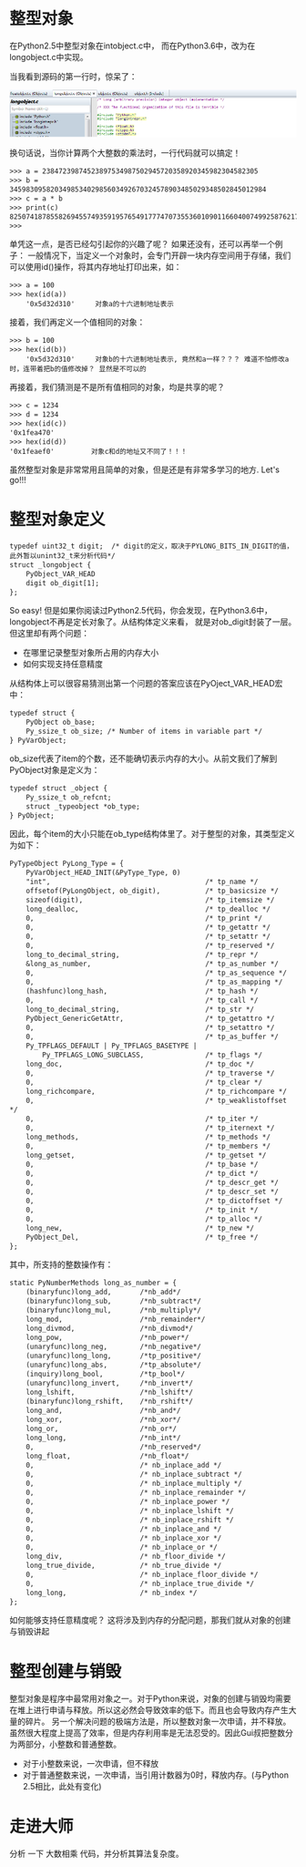 # 整型对象
在Python2.5中整型对象在intobject.c中， 而在Python3.6中，改为在longobject.c中实现。

当我看到源码的第一行时，惊呆了：

![Python支持任意精度的整数，除非你的内存不够！](../image/longobject.png)

换句话说，当你计算两个大整数的乘法时，一行代码就可以搞定！

    >>> a = 23847239874523897534987502945720358920345982304582305
    >>> b = 345983095820349853402985603492670324578903485029348502845012984
    >>> c = a * b
    >>> print(c)
    8250741878558269455749359195765491777470735536010901166040074992587621787618386562974290257023500207063400421648120
    >>>

单凭这一点，是否已经勾引起你的兴趣了呢？ 如果还没有，还可以再举一个例子：
一般情况下，当定义一个对象时，会专门开辟一块内存空间用于存储，我们可以使用id()操作，将其内存地址打印出来，如：

    >>> a = 100
    >>> hex(id(a))
        '0x5d32d310'     对象a的十六进制地址表示
接着，我们再定义一个值相同的对象：

    >>> b = 100
    >>> hex(id(b))
        '0x5d32d310'     对象b的十六进制地址表示, 竟然和a一样？？？ 难道不怕修改a时，连带着把b的值修改掉？ 显然是不可以的

再接着，我们猜测是不是所有值相同的对象，均是共享的呢？

    >>> c = 1234
    >>> d = 1234
    >>> hex(id(c))
    '0x1fea470'
    >>> hex(id(d))
    '0x1feaef0'         对象c和d的地址又不同了！！！

虽然整型对象是非常常用且简单的对象，但是还是有非常多学习的地方. Let's go!!!


# 整型对象定义
    typedef uint32_t digit;  /* digit的定义，取决于PYLONG_BITS_IN_DIGIT的值， 此外暂以unint32_t来分析代码*/
    struct _longobject {
        PyObject_VAR_HEAD
        digit ob_digit[1];
    };
So easy!  但是如果你阅读过Python2.5代码，你会发现，在Python3.6中，longobject不再是定长对象了。从结构体定义来看， 就是对ob_digit封装了一层。但这里却有两个问题：
* 在哪里记录整型对象所占用的内存大小
* 如何实现支持任意精度


从结构体上可以很容易猜测出第一个问题的答案应该在PyOject_VAR_HEAD宏中：

    typedef struct {
        PyObject ob_base;
        Py_ssize_t ob_size; /* Number of items in variable part */
    } PyVarObject;
ob_size代表了item的个数，还不能确切表示内存的大小。从前文我们了解到PyObject对象是定义为：
    
    typedef struct _object {
        Py_ssize_t ob_refcnt;
        struct _typeobject *ob_type;
    } PyObject;
因此，每个item的大小只能在ob_type结构体里了。对于整型的对象，其类型定义为如下：

    PyTypeObject PyLong_Type = {
        PyVarObject_HEAD_INIT(&PyType_Type, 0)
        "int",                                      /* tp_name */
        offsetof(PyLongObject, ob_digit),           /* tp_basicsize */
        sizeof(digit),                              /* tp_itemsize */
        long_dealloc,                               /* tp_dealloc */
        0,                                          /* tp_print */
        0,                                          /* tp_getattr */
        0,                                          /* tp_setattr */
        0,                                          /* tp_reserved */
        long_to_decimal_string,                     /* tp_repr */
        &long_as_number,                            /* tp_as_number */
        0,                                          /* tp_as_sequence */
        0,                                          /* tp_as_mapping */
        (hashfunc)long_hash,                        /* tp_hash */
        0,                                          /* tp_call */
        long_to_decimal_string,                     /* tp_str */
        PyObject_GenericGetAttr,                    /* tp_getattro */
        0,                                          /* tp_setattro */
        0,                                          /* tp_as_buffer */
        Py_TPFLAGS_DEFAULT | Py_TPFLAGS_BASETYPE |
            Py_TPFLAGS_LONG_SUBCLASS,               /* tp_flags */
        long_doc,                                   /* tp_doc */
        0,                                          /* tp_traverse */
        0,                                          /* tp_clear */
        long_richcompare,                           /* tp_richcompare */
        0,                                          /* tp_weaklistoffset */
        0,                                          /* tp_iter */
        0,                                          /* tp_iternext */
        long_methods,                               /* tp_methods */
        0,                                          /* tp_members */
        long_getset,                                /* tp_getset */
        0,                                          /* tp_base */
        0,                                          /* tp_dict */
        0,                                          /* tp_descr_get */
        0,                                          /* tp_descr_set */
        0,                                          /* tp_dictoffset */
        0,                                          /* tp_init */
        0,                                          /* tp_alloc */
        long_new,                                   /* tp_new */
        PyObject_Del,                               /* tp_free */
    };
其中，所支持的整数操作有：

    static PyNumberMethods long_as_number = {
        (binaryfunc)long_add,       /*nb_add*/
        (binaryfunc)long_sub,       /*nb_subtract*/
        (binaryfunc)long_mul,       /*nb_multiply*/
        long_mod,                   /*nb_remainder*/
        long_divmod,                /*nb_divmod*/
        long_pow,                   /*nb_power*/
        (unaryfunc)long_neg,        /*nb_negative*/
        (unaryfunc)long_long,       /*tp_positive*/
        (unaryfunc)long_abs,        /*tp_absolute*/
        (inquiry)long_bool,         /*tp_bool*/
        (unaryfunc)long_invert,     /*nb_invert*/
        long_lshift,                /*nb_lshift*/
        (binaryfunc)long_rshift,    /*nb_rshift*/
        long_and,                   /*nb_and*/
        long_xor,                   /*nb_xor*/
        long_or,                    /*nb_or*/
        long_long,                  /*nb_int*/
        0,                          /*nb_reserved*/
        long_float,                 /*nb_float*/
        0,                          /* nb_inplace_add */
        0,                          /* nb_inplace_subtract */
        0,                          /* nb_inplace_multiply */
        0,                          /* nb_inplace_remainder */
        0,                          /* nb_inplace_power */
        0,                          /* nb_inplace_lshift */
        0,                          /* nb_inplace_rshift */
        0,                          /* nb_inplace_and */
        0,                          /* nb_inplace_xor */
        0,                          /* nb_inplace_or */
        long_div,                   /* nb_floor_divide */
        long_true_divide,           /* nb_true_divide */
        0,                          /* nb_inplace_floor_divide */
        0,                          /* nb_inplace_true_divide */
        long_long,                  /* nb_index */
    };

如何能够支持任意精度呢？ 这将涉及到内存的分配问题，那我们就从对象的创建与销毁讲起

# 整型创建与销毁
整型对象是程序中最常用对象之一。对于Python来说，对象的创建与销毁均需要在堆上进行申请与释放。所以这必然会导致效率的低下。而且也会导致内存产生大量的碎片。
另一个解决问题的极端方法是，所以整数对象一次申请，并不释放。虽然很大程度上提高了效率，但是内存利用率是无法忍受的。因此Gui叔把整数分为两部分，小整数和普通整数。
* 对于小整数来说，一次申请，但不释放
* 对于普通整数来说，一次申请，当引用计数器为0时，释放内存。(与Python 2.5相比，此处有变化)

# 走进大师
分析 一下 大数相乘 代码，并分析其算法复杂度。




